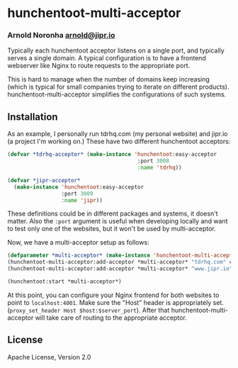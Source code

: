 # hunchentoot-multi-acceptor
### Arnold Noronha <arnold@jipr.io>

Typically each hunchentoot acceptor listens on a single port, and
typically serves a single domain. A typical configuration is to have a
frontend webserver like Nginx to route requests to the appropriate
port.

This is hard to manage when the number of domains keep increasing
(which is typical for small companies trying to iterate on different
products). hunchentoot-multi-acceptor simplifies the configurations of
such systems.

## Installation

As an example, I personally run tdrhq.com (my personal website) and
jipr.io (a project I'm working on.) These have two different
hunchentoot acceptors:

```lisp
(defvar *tdrhq-acceptor* (make-instance 'hunchentoot:easy-acceptor
                                         :port 3008
                                         :name 'tdrhq))

(defvar *jipr-acceptor*
  (make-instance 'hunchentoot:easy-acceptor
                 :port 3009
                 :name 'jipr))
```

These definitions could be in different packages and systems, it
doesn't matter. Also the `:port` argument is useful when developing
locally and want to test only one of the websites, but it won't be
used by multi-acceptor.

Now, we have a multi-acceptor setup as follows:

```lisp
(defparameter *multi-acceptor* (make-instance 'hunchentoot-multi-acceptor:multi-acceptor :port 4001 :name 'multi-acceptor))
(hunchentoot-multi-acceptor:add-acceptor *multi-acceptor* "tdrhq.com" colada::*colada-acceptor*)
(hunchentoot-multi-acceptor:add-acceptor *multi-acceptor* "www.jipr.io" jipr:*jipr-acceptor*)

(hunchentoot:start *multi-acceptor*)
```

At this point, you can configure your Nginx frontend for both websites
to point to `localhost:4001`. Make sure the "Host" header is
appropriately set. (`proxy_set_header Host $host:$server_port`). After
that hunchentoot-multi-acceptor will take care of routing to the
appropriate acceptor.

## License

Apache License, Version 2.0
